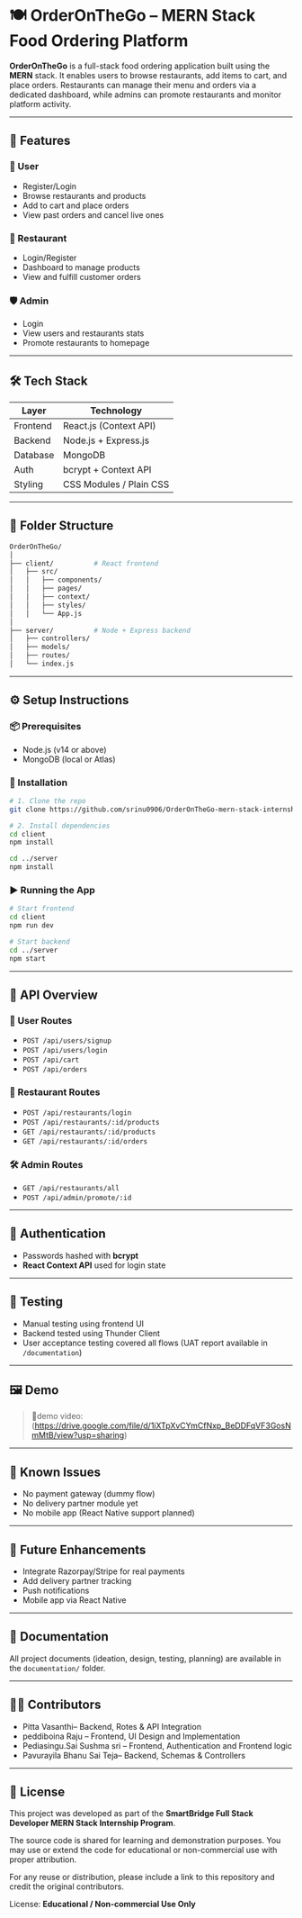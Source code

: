 # 🍽️ OrderOnTheGo – MERN Stack Food Ordering Platform

**OrderOnTheGo** is a full-stack food ordering application built using the **MERN** stack. It enables users to browse restaurants, add items to cart, and place orders. Restaurants can manage their menu and orders via a dedicated dashboard, while admins can promote restaurants and monitor platform activity.

---

## 🚀 Features

### 👤 User
- Register/Login
- Browse restaurants and products
- Add to cart and place orders
- View past orders and cancel live ones

### 🍴 Restaurant
- Login/Register
- Dashboard to manage products
- View and fulfill customer orders

### 🛡️ Admin
- Login
- View users and restaurants stats
- Promote restaurants to homepage

---

## 🛠️ Tech Stack

| Layer        | Technology             |
|--------------|------------------------|
| Frontend     | React.js (Context API) |
| Backend      | Node.js + Express.js   |
| Database     | MongoDB                |
| Auth         | bcrypt + Context API   |
| Styling      | CSS Modules / Plain CSS|

---

## 📁 Folder Structure

```bash
OrderOnTheGo/
│
├── client/          # React frontend
│   ├── src/
│   │   ├── components/
│   │   ├── pages/
│   │   ├── context/
│   │   ├── styles/
│   │   └── App.js
│
├── server/          # Node + Express backend
│   ├── controllers/
│   ├── models/
│   ├── routes/
│   └── index.js
````

---

## ⚙️ Setup Instructions

### 📦 Prerequisites

* Node.js (v14 or above)
* MongoDB (local or Atlas)

### 🧩 Installation

```bash
# 1. Clone the repo
git clone https://github.com/srinu0906/OrderOnTheGo-mern-stack-internship-project.git

# 2. Install dependencies
cd client
npm install

cd ../server
npm install
```


### ▶️ Running the App

```bash
# Start frontend
cd client
npm run dev

# Start backend
cd ../server
npm start
```

---

## 🔌 API Overview

### 🧑 User Routes

* `POST /api/users/signup`
* `POST /api/users/login`
* `POST /api/cart`
* `POST /api/orders`

### 🍴 Restaurant Routes

* `POST /api/restaurants/login`
* `POST /api/restaurants/:id/products`
* `GET /api/restaurants/:id/products`
* `GET /api/restaurants/:id/orders`

### 🛠 Admin Routes

* `GET /api/restaurants/all`
* `POST /api/admin/promote/:id`

---

## 🔐 Authentication

* Passwords hashed with **bcrypt**
* **React Context API** used for login state

---

## 🧪 Testing

* Manual testing using frontend UI
* Backend tested using Thunder Client
* User acceptance testing covered all flows (UAT report available in `/documentation`)

---

## 🖼 Demo

> 📸demo video:(https://drive.google.com/file/d/1iXTpXvCYmCfNxp_BeDDFqVF3GosNmMtB/view?usp=sharing)

---

## 🐞 Known Issues

* No payment gateway (dummy flow)
* No delivery partner module yet
* No mobile app (React Native support planned)

---

## 🌱 Future Enhancements

* Integrate Razorpay/Stripe for real payments
* Add delivery partner tracking
* Push notifications
* Mobile app via React Native

---

## 📎 Documentation

All project documents (ideation, design, testing, planning) are available in the `documentation/` folder.

---

## 🧑‍💻 Contributors

* Pitta Vasanthi– Backend, Rotes & API Integration
* peddiboina Raju – Frontend, UI Design and Implementation
* Pediasingu.Sai Sushma sri – Frontend, Authentication and Frontend logic
* Pavurayila Bhanu Sai Teja– Backend, Schemas & Controllers

---

## 📂 License

This project was developed as part of the **SmartBridge Full Stack Developer MERN Stack Internship Program**.

The source code is shared for learning and demonstration purposes. You may use or extend the code for educational or non-commercial use with proper attribution.

For any reuse or distribution, please include a link to this repository and credit the original contributors.

License: **Educational / Non-commercial Use Only**

